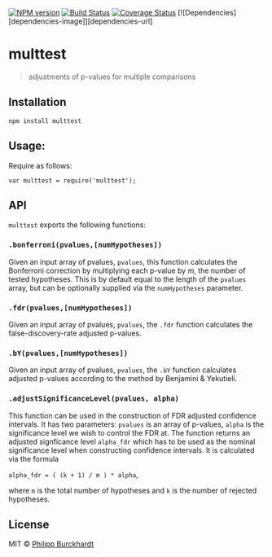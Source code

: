 [![NPM version][npm-image]][npm-url]
[![Build Status][travis-image]][travis-url]
[![Coverage Status][coveralls-image]][coveralls-url]
[![Dependencies][dependencies-image]][dependencies-url]

# multtest

> adjustments of p-values for multiple comparisons

## Installation

```
npm install multtest
```

## Usage:

Require as follows:

```
var multtest = require('multtest');
```

## API

`multtest` exports the following functions:

### `.bonferroni(pvalues,[numHypotheses])`

Given an input array of pvalues, `pvalues`, this function calculates the Bonferroni correction by multiplying each p-value by *m*, the number of tested hypotheses. This is by default equal to the length of the `pvalues` array, but can be optionally supplied via the `numHypotheses` parameter.

### `.fdr(pvalues,[numHypotheses])`

Given an input array of pvalues, `pvalues`, the `.fdr` function calculates the false-discovery-rate adjusted p-values.

### `.bY(pvalues,[numHypotheses])`

Given an input array of pvalues, `pvalues`, the `.bY` function calculates adjusted p-values according to the method by Benjamini & Yekutieli.

### `.adjustSignificanceLevel(pvalues, alpha)`
This function can be used in the construction of FDR adjusted confidence intervals. It has two parameters: `pvalues`
is an array of p-values, `alpha` is the significance level we wish to control the FDR at. The function returns an adjusted signficance level `alpha_fdr`
which has to be used as the nominal significance level when constructing confidence intervals.
It is calculated via the formula

`alpha_fdr = ( (k + 1) / m ) * alpha`,

where `m` is the total number of hypotheses and `k` is the number of rejected hypotheses.

## License

MIT © [Philipp Burckhardt](http://www.philipp-burckhardt.com)

[npm-url]: https://npmjs.org/package/multtest
[npm-image]: https://badge.fury.io/js/multtest.svg

[travis-url]: https://travis-ci.org/Planeshifter/multtest
[travis-image]: https://travis-ci.org/Planeshifter/multtest.svg?branch=master

[coveralls-image]:https://img.shields.io/coveralls/Planeshifter/multtest/master.svg
[coveralls-url]: https://coveralls.io/r/Planeshifter/multtest?branch=master

[daviddm-url]: https://david-dm.org/Planeshifter/multtest.svg?theme=shields.io
[daviddm-image]: https://david-dm.org/Planeshifter/multtest
